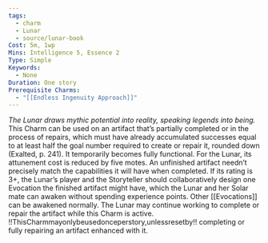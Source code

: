 ```yaml
---
tags:
  - charm
  - Lunar
  - source/lunar-book
Cost: 5m, 1wp
Mins: Intelligence 5, Essence 2
Type: Simple
Keywords:
  - None
Duration: One story
Prerequisite Charms:
  - "[[Endless Ingenuity Approach]]"
---
```

*The Lunar draws mythic potential into reality, speaking legends into being.*
This Charm can be used on an artifact that’s partially completed or in the process of repairs, which must have already accumulated successes equal to at least half the goal number required to create or repair it, rounded down (Exalted, p. 241). It temporarily becomes fully functional. For the Lunar, its attunement cost is reduced by five motes. An unfinished artifact needn’t precisely match the capabilities it will have when completed. If its rating is 3+, the Lunar’s player and the Storyteller should collaboratively design one Evocation the finished artifact might have, which the Lunar and her Solar mate can awaken without spending experience points. Other [[Evocations]] can be awakened normally. The Lunar may continue working to complete or repair the artifact while this Charm is active. !!ThisCharmmayonlybeusedonceperstory,unlessresetby!! completing or fully repairing an artifact enhanced with it.